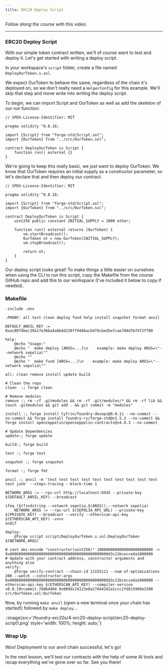 ```yaml
---
title: ERC20 Deploy Script
---
```


_Follow along the course with this video._

---

### ERC20 Deploy Script

With our simple token contract written, we'll of course want to test and deploy it. Let's get started with writing a deploy script.

In your workspace's `script` folder, create a file named `DeployOurToken.s.sol`.

We expect OurToken to behave the same, regardless of the chain it's deployed on, so we don't really need a `HelperConfig` for this example. We'll skip that step and move write into writing the deploy script.

To begin, we can import Script and OurToken as well as add the skeleton of our run function:

```solidity
// SPDX-License-Identifier: MIT

pragma solidity ^0.8.18;

import {Script} from "forge-std/Script.sol";
import {OurToken} from "../src/OurToken.sol";

contract DeployOurToken is Script {
    function run() external {}
}
```

We're going to keep this really basic, we just want to deploy OurToken. We know that OurToken requires an initial supply as a constructor parameter, so let's declare that and then deploy our contract.

```solidity
// SPDX-License-Identifier: MIT

pragma solidity ^0.8.18;

import {Script} from "forge-std/Script.sol";
import {OurToken} from "../src/OurToken.sol";

contract DeployOurToken is Script {
    uint256 public constant INITIAL_SUPPLY = 1000 ether;

    function run() external returns (OurToken) {
        vm.startBroadcast();
        OurToken ot = new OurToken(INITIAL_SUPPLY);
        vm.stopBroadcast();

        return ot;
    }
}

```

Our deploy script looks great! To make things a little easier on ourselves when using the CLI to run this script, copy the Makefile from the course GitHub repo and add this to our workspace (I've included it below to copy if needed).


### Makefile

```make
-include .env

.PHONY: all test clean deploy fund help install snapshot format anvil

DEFAULT_ANVIL_KEY := 0xac0974bec39a17e36ba4a6b4d238ff944bacb478cbed5efcae784d7bf4f2ff80

help:
	@echo "Usage:"
	@echo "  make deploy [ARGS=...]\n    example: make deploy ARGS=\"--network sepolia\""
	@echo ""
	@echo "  make fund [ARGS=...]\n    example: make deploy ARGS=\"--network sepolia\""

all: clean remove install update build

# Clean the repo
clean  :; forge clean

# Remove modules
remove :; rm -rf .gitmodules && rm -rf .git/modules/* && rm -rf lib && touch .gitmodules && git add . && git commit -m "modules"

install :; forge install Cyfrin/foundry-devops@0.0.11 --no-commit --no-commit && forge install foundry-rs/forge-std@v1.5.3 --no-commit && forge install openzeppelin/openzeppelin-contracts@v4.8.3 --no-commit

# Update Dependencies
update:; forge update

build:; forge build

test :; forge test

snapshot :; forge snapshot

format :; forge fmt

anvil :; anvil -m 'test test test test test test test test test test test junk' --steps-tracing --block-time 1

NETWORK_ARGS := --rpc-url http://localhost:8545 --private-key $(DEFAULT_ANVIL_KEY) --broadcast

ifeq ($(findstring --network sepolia,$(ARGS)),--network sepolia)
	NETWORK_ARGS := --rpc-url $(SEPOLIA_RPC_URL) --private-key $(PRIVATE_KEY) --broadcast --verify --etherscan-api-key $(ETHERSCAN_API_KEY) -vvvv
endif

deploy:
	@forge script script/DeployOurToken.s.sol:DeployOurToken $(NETWORK_ARGS)

# cast abi-encode "constructor(uint256)" 1000000000000000000000000 -> 0x00000000000000000000000000000000000000000000d3c21bcecceda1000000
# Update with your contract address, constructor arguments and anything else
verify:
	@forge verify-contract --chain-id 11155111 --num-of-optimizations 200 --watch --constructor-args 0x00000000000000000000000000000000000000000000d3c21bcecceda1000000 --etherscan-api-key $(ETHERSCAN_API_KEY) --compiler-version v0.8.19+commit.7dd6d404 0x089dc24123e0a27d44282a1ccc2fd815989e3300 src/OurToken.sol:OurToken

```



Now, by running `make anvil` (open a new terminal once your chain has started!) followed by `make deploy`...

::image{src='/foundry-erc20s/4-erc20-deploy-script/erc20-deploy-script1.png' style='width: 100%; height: auto;'}


### Wrap Up

Woo! Deployment to our anvil chain successful, let's go!

In the next lesson, we'll test our contracts with the help of some AI tools and recap everything we've gone over so far. See you there!

